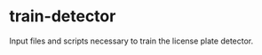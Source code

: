 train-detector
==============

Input files and scripts necessary to train the license plate detector.
